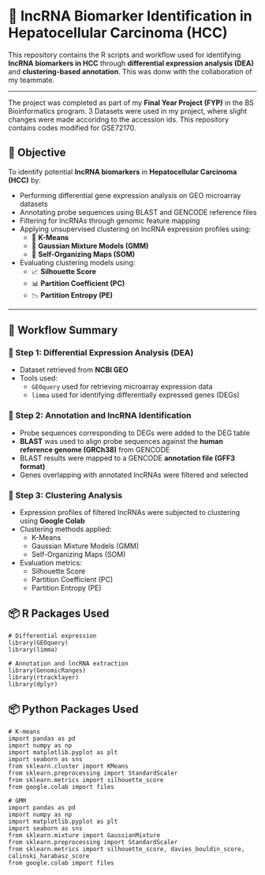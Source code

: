 # 🧬 lncRNA Biomarker Identification in Hepatocellular Carcinoma (HCC)

This repository contains the R scripts and workflow used for identifying **lncRNA biomarkers in HCC** through **differential expression analysis (DEA)** and **clustering-based annotation**.
This was donw with the collaboration of my teammate.


---
The project was completed as part of my **Final Year Project (FYP)** in the BS Bioinformatics program.
3 Datasets were used in my project, where slight changes were made accoridng to the accession ids. This repository contains codes modified for GSE72170.


## 📌 Objective

To identify potential **lncRNA biomarkers** in **Hepatocellular Carcinoma (HCC)** by:

- Performing differential gene expression analysis on GEO microarray datasets
- Annotating probe sequences using BLAST and GENCODE reference files
- Filtering for lncRNAs through genomic feature mapping
- Applying unsupervised clustering on lncRNA expression profiles using:
  - 🔹 **K-Means**
  - 🔹 **Gaussian Mixture Models (GMM)**
  - 🔹 **Self-Organizing Maps (SOM)**
- Evaluating clustering models using:
  - 📈 **Silhouette Score**
  - 📊 **Partition Coefficient (PC)**
  - 📉 **Partition Entropy (PE)**
---

## 🧪 Workflow Summary

### 🔹 Step 1: Differential Expression Analysis (DEA)

- Dataset retrieved from **NCBI GEO**
- Tools used:
  - `GEOquery` used for retrieving microarray expression data
  - `limma` used for identifying differentially expressed genes (DEGs)

### 🔹 Step 2: Annotation and lncRNA Identification

- Probe sequences corresponding to DEGs were added to the DEG table
- **BLAST** was used to align probe sequences against the **human reference genome (GRCh38)** from GENCODE
- BLAST results were mapped to a GENCODE **annotation file (GFF3 format)**
- Genes overlapping with annotated lncRNAs were filtered and selected

### 🔹 Step 3: Clustering Analysis

- Expression profiles of filtered lncRNAs were subjected to clustering using **Google Colab**
- Clustering methods applied:
  - K-Means
  - Gaussian Mixture Models (GMM)
  - Self-Organizing Maps (SOM)
- Evaluation metrics:
  - Silhouette Score
  - Partition Coefficient (PC)
  - Partition Entropy (PE)

## 📦 R Packages Used

```
# Differential expression
library(GEOquery)
library(limma)

# Annotation and lncRNA extraction
library(GenomicRanges)
library(rtracklayer)
library(dplyr)

```

## 📦 Python Packages Used

```
# K-means
import pandas as pd
import numpy as np
import matplotlib.pyplot as plt
import seaborn as sns
from sklearn.cluster import KMeans
from sklearn.preprocessing import StandardScaler
from sklearn.metrics import silhouette_score
from google.colab import files

# GMM
import pandas as pd
import numpy as np
import matplotlib.pyplot as plt
import seaborn as sns
from sklearn.mixture import GaussianMixture
from sklearn.preprocessing import StandardScaler
from sklearn.metrics import silhouette_score, davies_bouldin_score, calinski_harabasz_score
from google.colab import files


